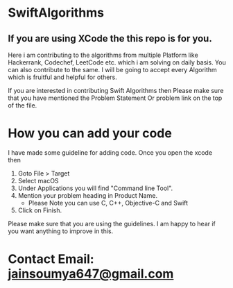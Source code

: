 # SwiftAlgorithms

## If you are using XCode the this repo is for you.

Here i am contributing to the  algorithms from multiple Platform like Hackerrank, Codechef, LeetCode etc. which i am solving on daily basis. You can also contribute to the same. I will be going to accept every Algorithm which is fruitful and helpful for others.

If you are interested in contributing Swift Algorithms then Please make sure that you have mentioned the Problem Statement Or problem link on the top of the file.

# How you can add your code
I have made some guideline for adding code. Once you open the xcode then

1. Goto File > Target
2. Select macOS
3. Under Applications you will find "Command line Tool".
4. Mention your problem heading in Product Name. 
   - Please Note you can use C, C++, Objective-C and Swift
5. Click on Finish.

Please make sure that you are using the guidelines. I am happy to hear if you want anything to improve in this.

# Contact Email: jainsoumya647@gmail.com
